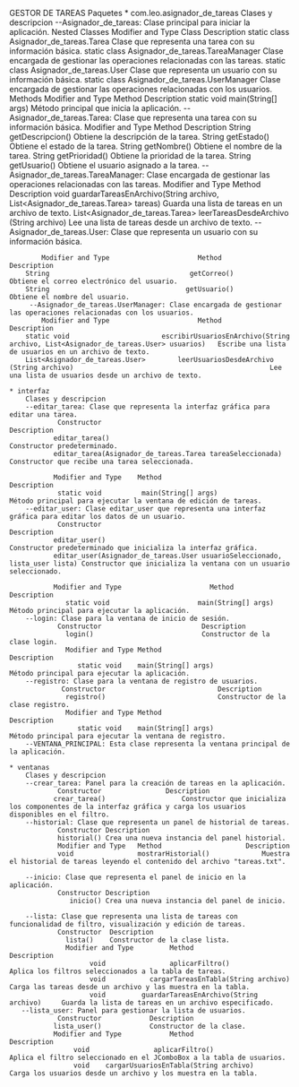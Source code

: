 GESTOR DE TAREAS
Paquetes
    * com.leo.asignador_de_tareas
         Clases y descripcion
         --Asignador_de_tareas: Clase principal para iniciar la aplicación.
             Nested Classes
                 Modifier and Type	          Class	                                        Description
                   static class 	Asignador_de_tareas.Tarea	        Clase que representa una tarea con su información básica.
                   static class 	Asignador_de_tareas.TareaManager	Clase encargada de gestionar las operaciones relacionadas con las tareas.
                   static class 	Asignador_de_tareas.User	        Clase que representa un usuario con su información básica.
                   static class 	Asignador_de_tareas.UserManager	        Clase encargada de gestionar las operaciones relacionadas con los usuarios.
             Methods
             Modifier and Type	            Method	                 Description
                 static void	     main​(String[] args)	Método principal que inicia la aplicación.
         --Asignador_de_tareas.Tarea: Clase que representa una tarea con su información básica.
             Modifier and Type	               Method	                 Description
        String	                          getDescripcion()	Obtiene la descripción de la tarea.
        String	                          getEstado()	        Obtiene el estado de la tarea.
        String	                          getNombre()	        Obtiene el nombre de la tarea.
        String	                          getPrioridad()	Obtiene la prioridad de la tarea.
        String	                          getUsuario()	        Obtiene el usuario asignado a la tarea.
         --Asignador_de_tareas.TareaManager: Clase encargada de gestionar las operaciones relacionadas con las tareas.
            Modifier and Type	                   Method	                                                                                         Description
        void	                                  guardarTareasEnArchivo​(String archivo, List<Asignador_de_tareas.Tarea> tareas)	Guarda una lista de tareas en un archivo de texto.
        List<Asignador_de_tareas.Tarea>	          leerTareasDesdeArchivo​(String archivo)	                                        Lee una lista de tareas desde un archivo de texto.
         --Asignador_de_tareas.User: Clase que representa un usuario con su información básica.
         
            Modifier and Type	                   Method	                                                            Description
        String	                                 getCorreo()	                                             Obtiene el correo electrónico del usuario.
        String	                                getUsuario()	                                             Obtiene el nombre del usuario.
         --Asignador_de_tareas.UserManager: Clase encargada de gestionar las operaciones relacionadas con los usuarios.
            Modifier and Type	                   Method	                                                                                        Description
        static void	                      escribirUsuariosEnArchivo​(String archivo, List<Asignador_de_tareas.User> usuarios)	Escribe una lista de usuarios en un archivo de texto.
        List<Asignador_de_tareas.User>	      leerUsuariosDesdeArchivo​(String archivo)	                                                Lee una lista de usuarios desde un archivo de texto.

    * interfaz	 
        Clases y descripcion
        --editar_tarea: Clase que representa la interfaz gráfica para editar una tarea.
                Constructor	                                                             Description
               editar_tarea()	                                                     Constructor predeterminado.
               editar_tarea​(Asignador_de_tareas.Tarea tareaSeleccionada)	     Constructor que recibe una tarea seleccionada.
               
               Modifier and Type	Method	                                             Description
                static void	         main​(String[] args)	                     Método principal para ejecutar la ventana de edición de tareas.
        --editar_user: Clase editar_user que representa una interfaz gráfica para editar los datos de un usuario.
                Constructor	                                                                Description
               editar_user()	                                                                Constructor predeterminado que inicializa la interfaz gráfica.
               editar_user​(Asignador_de_tareas.User usuarioSeleccionado, lista_user lista)	Constructor que inicializa la ventana con un usuario seleccionado.

               Modifier and Type	                  Method	                        Description
                  static void	                   main​(String[] args)	                        Método principal para ejecutar la aplicación.
        --login: Clase para la ventana de inicio de sesión.
                Constructor	                        Description
                  login()	                        Constructor de la clase login.
                  Modifier and Type	Method	                                            Description
                     static void	main​(String[] args)	                            Método principal para ejecutar la aplicación.
        --registro: Clase para la ventana de registro de usuarios.
                 Constructor	                        Description
                  registro()	                        Constructor de la clase registro.
                  Modifier and Type	Method	                            Description
                     static void	main​(String[] args)	            Método principal para ejecutar la ventana de registro.
        --VENTANA_PRINCIPAL: Esta clase representa la ventana principal de la aplicación.
        
    * ventanas
        Clases y descripcion
        --crear_tarea: Panel para la creación de tareas en la aplicación.
                Constructor	               Description
               crear_tarea()	               Constructor que inicializa los componentes de la interfaz gráfica y carga los usuarios disponibles en el filtro.
        --historial: Clase que representa un panel de historial de tareas.
                Constructor	Description
                historial()	Crea una nueva instancia del panel historial.
                Modifier and Type	Method	                   Description
                void	            mostrarHistorial()	           Muestra el historial de tareas leyendo el contenido del archivo "tareas.txt".

        --inicio: Clase que representa el panel de inicio en la aplicación.
                Constructor	Description
                   inicio()	Crea una nueva instancia del panel de inicio.

        --lista: Clase que representa una lista de tareas con funcionalidad de filtro, visualización y edición de tareas.
                Constructor	 Description
                  lista()	 Constructor de la clase lista.
                  Modifier and Type	        Method	                         Description
                        void	            aplicarFiltro()	                 Aplica los filtros seleccionados a la tabla de tareas.
                        void	       cargarTareasEnTabla​(String archivo)	 Carga las tareas desde un archivo y las muestra en la tabla.
                        void	     guardarTareasEnArchivo​(String archivo)	 Guarda la lista de tareas en un archivo especificado.
       --lista_user: Panel para gestionar la lista de usuarios.
                Constructor	           Description
               lista_user()	           Constructor de la clase.
               Modifier and Type	        Method	                        Description
                    void	            aplicarFiltro()	                Aplica el filtro seleccionado en el JComboBox a la tabla de usuarios.
                    void	cargarUsuariosEnTabla​(String archivo)	        Carga los usuarios desde un archivo y los muestra en la tabla.
